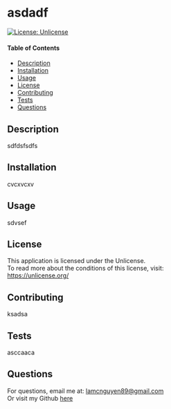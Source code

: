 
# asdadf

[![License: Unlicense](https://img.shields.io/badge/license-Unlicense-blue.svg)](http://unlicense.org/)

#### Table of Contents
* [Description](##Description)
* [Installation](##Installation)
* [Usage](##Usage)
* [License](##License)
* [Contributing](##Contributing)
* [Tests](##Tests)
* [Questions](##Questions)

## Description

sdfdsfsdfs

## Installation

cvcxvcxv

## Usage 

sdvsef

## License

This application is licensed under the Unlicense. <br /> 
To read more about the conditions of this license, visit: https://unlicense.org/

## Contributing

ksadsa

## Tests

asccaaca

## Questions

For questions, email me at: lamcnguyen89@gmail.com <br />
Or visit my Github [here](https://github.com/lamcnguyen89)

        